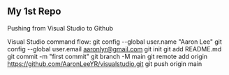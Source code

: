 ## My 1st Repo
Pushing from Visual Studio to Github

Visual Studio command flow:
git config --global user.name "Aaron Lee"
git config --global user.email aaronlyr@gmail.com
git init
git add README.md
git commit -m "first commit"
git branch -M main
git remote add origin https://github.com/AaronLeeYR/visualstudio.git
git push origin main